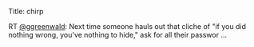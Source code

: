 Title: chirp

RT <a href="http://twitter.com/ggreenwald">@ggreenwald</a>: Next time someone hauls out that cliche of "if you did nothing wrong, you've nothing to hide," ask for all their passwor ...
